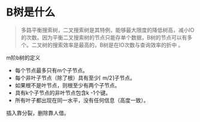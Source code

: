 # B树是什么
 > 多路平衡搜索树，二叉搜索树是其特例，能够最大限度的降低树高，减小IO的次数。因为平衡二叉搜索树的节点只能存单个数据，B树的节点可以有多个。二叉树的搜索效率是最高的，B树是在IO次数与查询效率的折中 。

 m阶b树的定义
 * 每个节点最多只有m个子节点。
 * 每个非叶子节点（除了根）具有至少⌈ m/2⌉子节点。
 * 如果根不是叶节点，则根至少有两个子节点。
 * 具有k个子节点的非叶节点包含k -1个键。
 * 所有叶子都出现在同一水平，没有任何信息（高度一致）。

 插入靠分裂，删除靠人借。 
 # 